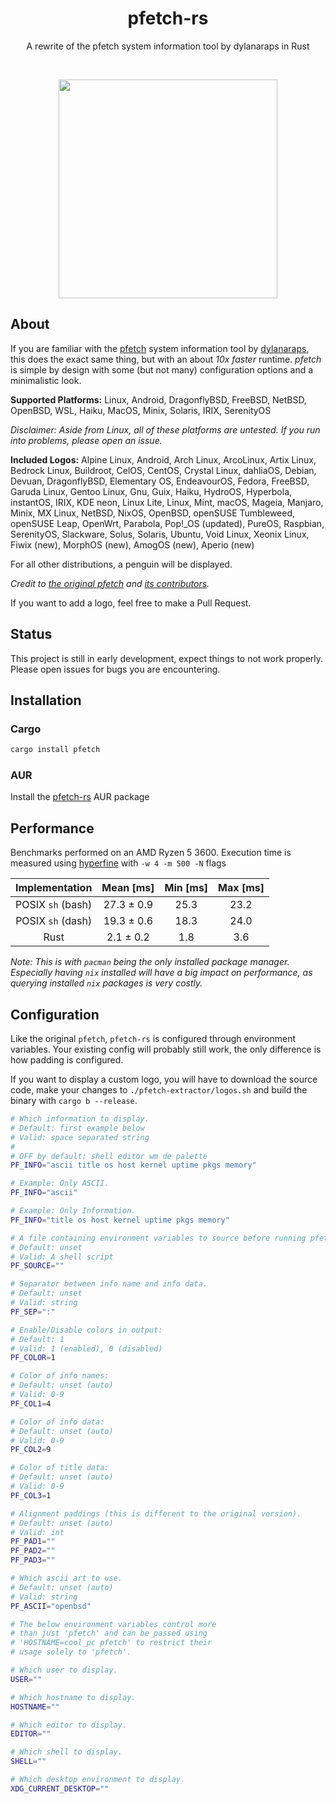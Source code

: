 <h1 align="center">pfetch-rs</h1>
<p align="center">A rewrite of the pfetch system information tool by dylanaraps in Rust</p><br>
<p align="center"><img src="https://user-images.githubusercontent.com/50576978/219375863-579c495d-8db8-4aa9-a4a6-348ecb2c849f.png" width="350px"></p>

## About

If you are familiar with the [pfetch](https://github.com/dylanaraps/pfetch)
system information tool by [dylanaraps](https://github.com/dylanaraps), this
does the exact same thing, but with an about _10x faster_ runtime. _pfetch_ is
simple by design with some (but not many) configuration options and a
minimalistic look.

**Supported Platforms:** Linux, Android, DragonflyBSD, FreeBSD, NetBSD, OpenBSD,
WSL, Haiku, MacOS, Minix, Solaris, IRIX, SerenityOS

_Disclaimer: Aside from Linux, all of these platforms are untested. If you run
into problems, please open an issue._

**Included Logos:** Alpine Linux, Android, Arch Linux, ArcoLinux, Artix Linux,
Bedrock Linux, Buildroot, CelOS, CentOS, Crystal Linux, dahliaOS, Debian,
Devuan, DragonflyBSD, Elementary OS, EndeavourOS, Fedora, FreeBSD, Garuda Linux,
Gentoo Linux, Gnu, Guix, Haiku, HydroOS, Hyperbola, instantOS, IRIX, KDE neon,
Linux Lite, Linux, Mint, macOS, Mageia, Manjaro, Minix, MX Linux, NetBSD, NixOS,
OpenBSD, openSUSE Tumbleweed, openSUSE Leap, OpenWrt, Parabola, Pop!\_OS
(updated), PureOS, Raspbian, SerenityOS, Slackware, Solus, Solaris, Ubuntu, Void
Linux, Xeonix Linux, Fiwix (new), MorphOS (new), AmogOS (new), Aperio (new)

For all other distributions, a penguin will be displayed.

_Credit to [the original pfetch](https://github.com/dylanaraps/pfetch) and
[its contributors](https://github.com/dylanaraps/pfetch/graphs/contributors)._

If you want to add a logo, feel free to make a Pull Request.

## Status

This project is still in early development, expect things to not work properly.
Please open issues for bugs you are encountering.

## Installation

### Cargo

```sh
cargo install pfetch
```

### AUR

Install the [pfetch-rs](https://aur.archlinux.org/packages/pfetch-rs) AUR
package

## Performance

Benchmarks performed on an AMD Ryzen 5 3600. Execution time is measured using
[hyperfine](https://github.com/sharkdp/hyperfine) with `-w 4 -m 500 -N` flags

|  Implementation   | Mean [ms]  | Min [ms] | Max [ms] |
| :---------------: | :--------: | :------: | :------: |
| POSIX `sh` (bash) | 27.3 ± 0.9 |   25.3   |   23.2   |
| POSIX `sh` (dash) | 19.3 ± 0.6 |   18.3   |   24.0   |
|       Rust        | 2.1 ± 0.2  |   1.8    |   3.6    |

_Note: This is with `pacman` being the only installed package manager.
Especially having `nix` installed will have a big impact on performance, as
querying installed `nix` packages is very costly._

## Configuration

Like the original `pfetch`, `pfetch-rs` is configured through environment
variables. Your existing config will probably still work, the only difference is
how padding is configured.

If you want to display a custom logo, you will have to download the source code,
make your changes to `./pfetch-extractor/logos.sh` and build the binary with
`cargo b --release`.

```sh
# Which information to display.
# Default: first example below
# Valid: space separated string
#
# OFF by default: shell editor wm de palette
PF_INFO="ascii title os host kernel uptime pkgs memory"

# Example: Only ASCII.
PF_INFO="ascii"

# Example: Only Information.
PF_INFO="title os host kernel uptime pkgs memory"

# A file containing environment variables to source before running pfetch.
# Default: unset
# Valid: A shell script
PF_SOURCE=""

# Separator between info name and info data.
# Default: unset
# Valid: string
PF_SEP=":"

# Enable/Disable colors in output:
# Default: 1
# Valid: 1 (enabled), 0 (disabled)
PF_COLOR=1

# Color of info names:
# Default: unset (auto)
# Valid: 0-9
PF_COL1=4

# Color of info data:
# Default: unset (auto)
# Valid: 0-9
PF_COL2=9

# Color of title data:
# Default: unset (auto)
# Valid: 0-9
PF_COL3=1

# Alignment paddings (this is different to the original version).
# Default: unset (auto)
# Valid: int
PF_PAD1=""
PF_PAD2=""
PF_PAD3=""

# Which ascii art to use.
# Default: unset (auto)
# Valid: string
PF_ASCII="openbsd"

# The below environment variables control more
# than just 'pfetch' and can be passed using
# 'HOSTNAME=cool_pc pfetch' to restrict their
# usage solely to 'pfetch'.

# Which user to display.
USER=""

# Which hostname to display.
HOSTNAME=""

# Which editor to display.
EDITOR=""

# Which shell to display.
SHELL=""

# Which desktop environment to display.
XDG_CURRENT_DESKTOP=""

```
